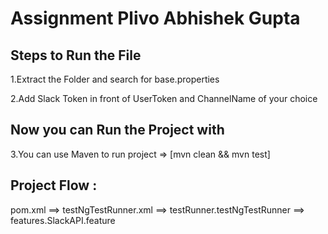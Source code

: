 # Assignment Plivo Abhishek Gupta

Steps to Run the File 
--------------------
1.Extract the Folder and search for base.properties

2.Add Slack Token in front of UserToken and ChannelName of your choice

Now you can Run the Project with
-----------------
3.You can use Maven to run project => [mvn clean && mvn test]

Project Flow :
---------
pom.xml ==> testNgTestRunner.xml ==> testRunner.testNgTestRunner ==> features.SlackAPI.feature
